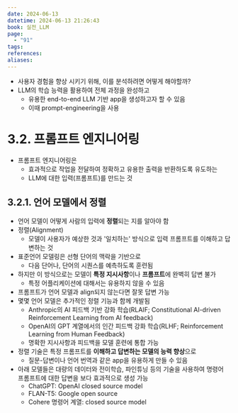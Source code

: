 ```yaml
---
date: 2024-06-13
datetime: 2024-06-13 21:26:43
book: 실전_LLM
page:
  - "91"
tags: 
references: 
aliases:
---
```

- 사용자 경험을 향상 시키기 위해, 이를 분석하려면 어떻게 해야할까?
- LLM의 학습 능력을 활용하여 전체 과정을 완성하고
	- 유용한 end-to-end LLM 기반 app을 생성하고자 할 수 있음
	- 이때 prompt-engineering을 사용

# 3.2. 프롬프트 엔지니어링
- 프롬프트 엔지니어링은
	- 효과적으로 작업을 전달하여 정확하고 유용한 출력을 반환하도록 유도하는
	- LLM에 대한 입력(프롬프트)를 만드는 것

## 3.2.1. 언어 모델에서 정렬
- 언어 모델이 어떻게 사람의 입력에 **정렬**되는 지를 알아야 함
- 정렬(Alignment)
	- 모델이 사용자가 예상한 것과 '일치하는' 방식으로 입력 프롬프트를 이해하고 답변하는 것
- 표준언어 모델링은 선형 단어의 맥락을 기반으로
	- 다음 단어나, 단어의 시퀀스를 예측하도록 훈련됨
- 하지만 이 방식으로는 모델이 **특정 지시사항**이나 **프롬프트**에 완벽히 답변 불가
	- 특정 어플리케이션에 대해서는 유용하지 않을 수 있음
- 프롬프트가 언어 모델과 align되지 않는다면 잘못 답변 가능
- 몇몇 언어 모델은 추가적인 정렬 기능과 함께 개발됨
	- Anthropic의 AI 피드백 기반 강화 학습(RLAIF; Constitutional AI-driven Reinforcement Learning from AI feedback)
	- OpenAI의 GPT 계열에서의 인간 피드백 강화 학습(RLHF; Reinforcement Learning from Human Feedback)
	- 명확한 지시사항과 피드백을 모델 훈련에 통합 가능
- 정렬 기술은 특정 프롬프트를 **이해하고 답변하는 모델의 능력 향상**으로
	- 질문-답변이나 언어 번역과 같은 app을 유용하게 만들 수 있음
- 아래 모델들은 대량의 데이터와 전이학습, 파인튜닝 등의 기술을 사용하여 명령어 프롬프트에 대한 답변을 보다 효과적으로 생성 가능
	- ChatGPT: OpenAI closed source model
	- FLAN-T5: Google open source
	- Cohere 명령어 계열: closed source model